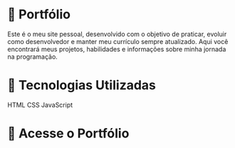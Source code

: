 # 📌 Portfólio
Este é o meu site pessoal, desenvolvido com o objetivo de praticar, evoluir como desenvolvedor e manter meu currículo sempre atualizado. Aqui você encontrará meus projetos, habilidades e informações sobre minha jornada na programação.

# 🚀 Tecnologias Utilizadas
HTML
CSS
JavaScript

# 🔗 Acesse o Portfólio
<a target=”_blank” href= "https://portfolio-matpz.vercel.app/"></a>